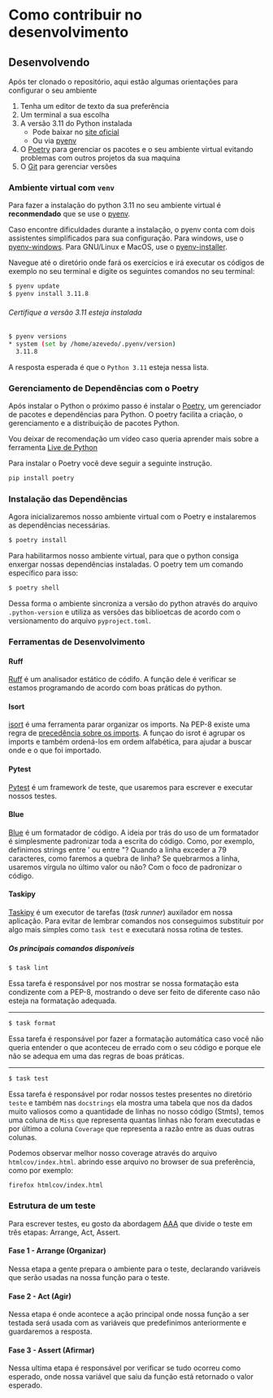 # Como contribuir no desenvolvimento

## Desenvolvendo
Após ter clonado o repositório, aqui estão algumas orientações para configurar o seu ambiente

1. Tenha um editor de texto da sua preferência
2. Um terminal a sua escolha
3. A versão 3.11 do Python instalada
    - Pode baixar no [site oficial](https://www.python.org/downloads/)
    - Ou via [pyenv](https://github.com/pyenv/pyenv)
4. O [Poetry](https://python-poetry.org/) para gerenciar os pacotes e o seu ambiente
virtual evitando problemas com outros projetos da sua maquina
5. O [Git](https://git-scm.com/) para gerenciar versões

### Ambiente virtual com `venv`
Para fazer a instalação do python 3.11 no seu ambiente virtual é **reconmendado**
que se use o [pyenv](https://github.com/pyenv/pyenv).

Caso encontre dificuldades durante a instalação, o pyenv conta com dois assistentes 
simplificados para sua configuração. Para windows, use o [pyenv-windows](https://pyenv-win.github.io/pyenv-win/).
Para GNU/Linux e MacOS, use o [pyenv-installer](https://github.com/pyenv/pyenv-installer).

Navegue até o diretório onde fará os exercícios e irá executar os códigos de exemplo 
no seu terminal e digite os seguintes comandos no seu terminal:

```bash
$ pyenv update
$ pyenv install 3.11.8
```
###### Certifique a versão 3.11 esteja instalada

```bash
$ pyenv versions
* system (set by /home/azevedo/.pyenv/version)
  3.11.8
```
A resposta esperada é que o `Python 3.11` esteja nessa lista.

### Gerenciamento de Dependências com o Poetry
Após instalar o Python o próximo passo é instalar o [Poetry](https://python-poetry.org/),
um gerenciador de pacotes e dependências para Python. O poetry facilita a criação,
o gerenciamento e a distribuição de pacotes Python.

Vou deixar de recomendação um vídeo caso queria aprender mais sobre a ferramenta
[Live de Python](https://www.youtube.com/watch?v=ZOSWdktsKf0&t=1s)

Para instalar o Poetry você deve seguir a seguinte instrução.
```bash
pip install poetry
```

### Instalação das Dependências
Agora inicializaremos nosso ambiente virtual com o Poetry e instalaremos as dependências
necessárias.
```bash
$ poetry install
```
Para habilitarmos nosso ambiente virtual, para que o python consiga enxergar nossas
dependências instaladas. O poetry tem um comando específico para isso:
```bash 
$ poetry shell
```
Dessa forma o ambiente sincroniza a versão do python através do arquivo `.python-version`
e utiliza as versões das biblioetcas de acordo com o versionamento do arquivo
`pyproject.toml`.

### Ferramentas de Desenvolvimento
#### Ruff
[Ruff](https://docs.astral.sh/ruff/) é um analisador estático de códifo. A função
dele é verificar se estamos programando de acordo com boas práticas do python.

#### Isort
[isort](https://pycqa.github.io/isort/) é uma ferramenta parar organizar os imports.
Na PEP-8 existe uma regra de [precedência sobre os imports](https://peps.python.org/pep-0008/#imports).
A funçao do isrot é agrupar os imports e também ordená-los em ordem alfabética,
para ajudar a buscar onde e o que foi importado.

#### Pytest
[Pytest](https://docs.pytest.org/en/8.0.x/) é um framework de teste, que usaremos 
para escrever e executar nossos testes.

#### Blue
[Blue](https://blue.readthedocs.io/en/latest/index.html#) é um formatador de código.
A ideia por trás do uso de um formatador é simplesmente padronizar toda a escrita 
do código. Como, por exemplo, definimos strings entre ' ou entre "? Quando a 
linha exceder a 79 caracteres, como faremos a quebra de linha? Se quebrarmos a 
linha, usaremos vírgula no último valor ou não? Com o foco de padronizar o código.

#### Taskipy
[Taskipy](https://github.com/taskipy/taskipy) é um executor de tarefas (*task runner*)
auxilador em nossa aplicação. Para evitar de lembrar comandos nos conseguimos
substituir por algo mais simples como `task test` e executará nossa rotina de testes.

##### Os principais comandos disponíveis
```bash
$ task lint
```
Essa tarefa é responsável por nos mostrar se nossa formatação esta condizente com
a PEP-8, mostrando o deve ser feito de diferente caso não esteja na formatação
adequada.

---

```bash
$ task format
```
Essa tarefa é responsável por fazer a formatação automática caso você não queria
entender o que aconteceu de errado com o seu código e porque ele não se adequa
em uma das regras de boas práticas.

---

```bash
$ task test
```
Essa tarefa é responsável por rodar nossos testes presentes no diretório `teste`
e também nas `docstrings` ela mostra uma tabela que nos da dados muito valiosos
como a quantidade de linhas no nosso código (Stmts), temos uma coluna de `Miss`
que representa quantas linhas não foram executadas e por último a coluna `Coverage`
que representa a razão entre as duas outras colunas.

Podemos observar melhor nosso coverage através do arquivo `htmlcov/index.html`.
abrindo esse arquivo no browser de sua preferência, como por exemplo:

```bash
firefox htmlcov/index.html
```

### Estrutura de um teste
Para escrever testes, eu gosto da abordagem [AAA](https://xp123.com/articles/3a-arrange-act-assert/)
que divide o teste em três etapas: Arrange, Act, Assert.

#### Fase 1 - Arrange (Organizar)
Nessa etapa a gente prepara o ambiente para o teste, declarando variáveis que serão
usadas na nossa função para o teste.

#### Fase 2 - Act (Agir)
Nessa etapa é onde acontece a ação principal onde nossa função a ser testada será
usada com as variáveis que predefinimos anteriormente e guardaremos a resposta.

#### Fase 3 - Assert (Afirmar)
Nessa ultima etapa é responsável por verificar se tudo ocorreu como esperado, onde
nossa variável que saiu da função está retornado o valor esperado.

